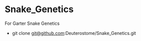 # Snake_Genetics
For Garter Snake Genetics

- git clone git@github.com:Deuterostome/Snake_Genetics.git
